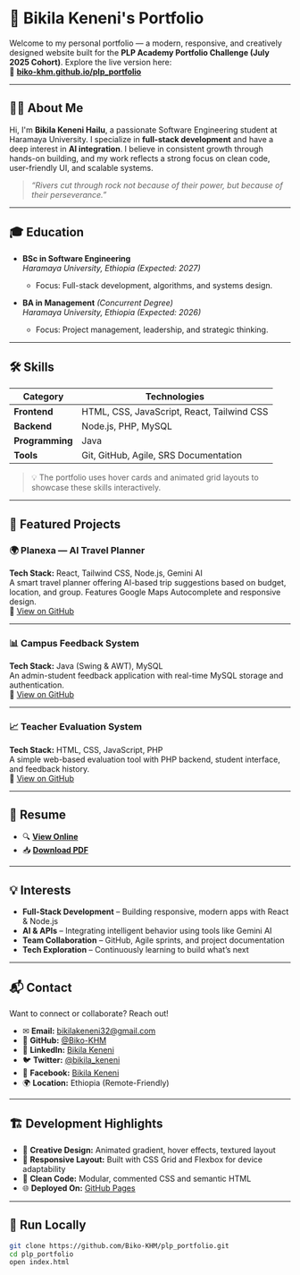 # 🌟 Bikila Keneni's Portfolio

Welcome to my personal portfolio — a modern, responsive, and creatively designed website built for the **PLP Academy Portfolio Challenge (July 2025 Cohort)**. Explore the live version here:  
🔗 **[biko-khm.github.io/plp_portfolio](https://biko-khm.github.io/plp_portfolio)**

---

## 👨‍💻 About Me

Hi, I'm **Bikila Keneni Hailu**, a passionate Software Engineering student at Haramaya University. I specialize in **full-stack development** and have a deep interest in **AI integration**. I believe in consistent growth through hands-on building, and my work reflects a strong focus on clean code, user-friendly UI, and scalable systems.

> _“Rivers cut through rock not because of their power, but because of their perseverance.”_

---

## 🎓 Education

- **BSc in Software Engineering**  
  *Haramaya University, Ethiopia (Expected: 2027)*  
  - Focus: Full-stack development, algorithms, and systems design.

- **BA in Management** *(Concurrent Degree)*  
  *Haramaya University, Ethiopia (Expected: 2026)*  
  - Focus: Project management, leadership, and strategic thinking.

---

## 🛠️ Skills

| Category       | Technologies                                               |
| -------------- | ---------------------------------------------------------- |
| **Frontend**   | HTML, CSS, JavaScript, React, Tailwind CSS                |
| **Backend**    | Node.js, PHP, MySQL                                       |
| **Programming**| Java                                                      |
| **Tools**      | Git, GitHub, Agile, SRS Documentation                     |

> 💡 The portfolio uses hover cards and animated grid layouts to showcase these skills interactively.

---

## 📂 Featured Projects

### 🌍 Planexa — AI Travel Planner  
**Tech Stack:** React, Tailwind CSS, Node.js, Gemini AI  
A smart travel planner offering AI-based trip suggestions based on budget, location, and group. Features Google Maps Autocomplete and responsive design.  
🔗 [View on GitHub](#)

---

### 📊 Campus Feedback System  
**Tech Stack:** Java (Swing & AWT), MySQL  
An admin-student feedback application with real-time MySQL storage and authentication.  
🔗 [View on GitHub](#)

---

### 📈 Teacher Evaluation System  
**Tech Stack:** HTML, CSS, JavaScript, PHP  
A simple web-based evaluation tool with PHP backend, student interface, and feedback history.  
🔗 [View on GitHub](#)

---

## 📄 Resume

- 🔍 [**View Online**](https://your-google-docs-resume-link)  
- 📥 [**Download PDF**](https://your-resume-download-link)

---

## 💡 Interests

- **Full-Stack Development** – Building responsive, modern apps with React & Node.js  
- **AI & APIs** – Integrating intelligent behavior using tools like Gemini AI  
- **Team Collaboration** – GitHub, Agile sprints, and project documentation  
- **Tech Exploration** – Continuously learning to build what’s next

---

## 📬 Contact

Want to connect or collaborate? Reach out!

- ✉ **Email:** bikilakeneni32@gmail.com  
- 🐙 **GitHub:** [@Biko-KHM](https://github.com/Biko-KHM)  
- 🔗 **LinkedIn:** [Bikila Keneni](https://linkedin.com/in/yourprofile)  
- 🐦 **Twitter:** [@bikila_keneni](https://twitter.com/bikila_keneni)  
- 📘 **Facebook:** [Bikila Keneni](https://facebook.com/yourprofile)  
- 🌍 **Location:** Ethiopia (Remote-Friendly)

---

## 🏗️ Development Highlights

- 🎨 **Creative Design:** Animated gradient, hover effects, textured layout  
- 📱 **Responsive Layout:** Built with CSS Grid and Flexbox for device adaptability  
- 🧼 **Clean Code:** Modular, commented CSS and semantic HTML  
- 🌐 **Deployed On:** [GitHub Pages](https://biko-khm.github.io/plp_portfolio)

---

## 🚀 Run Locally

```bash
git clone https://github.com/Biko-KHM/plp_portfolio.git
cd plp_portfolio
open index.html
